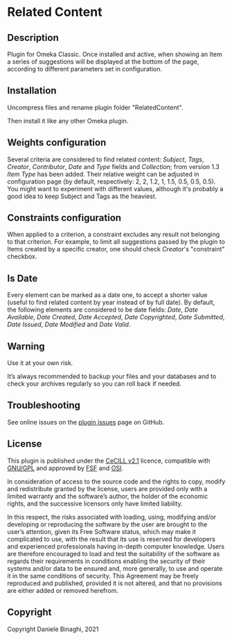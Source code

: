# Related Content

## Description

Plugin for Omeka Classic. Once installed and active, when showing an Item a series of suggestions will be displayed at the bottom of the page, according to different parameters set in configuration.

## Installation
Uncompress files and rename plugin folder "RelatedContent".

Then install it like any other Omeka plugin.

## Weights configuration
Several criteria are considered to find related content: *Subject*, *Tags*, *Creator*, *Contributor*, *Date* and *Type* fields and *Collection*; from version 1.3 *Item Type* has been added. Their relative weight can be adjusted in configuration page (by default, respectively: 2, 2, 1.2, 1, 1.5, 0.5, 0.5, 0.5). You might want to experiment with different values, although it's probably a good idea to keep Subject and Tags as the heaviest.

## Constraints configuration
When applied to a criterion, a constraint excludes any result not belonging to that criterion. For example, to limit all suggestions passed by the plugin to Items created by a specific creator, one should check *Creator*'s "constraint" checkbox.

## Is Date
Every element can be marked as a date one, to accept a shorter value (useful to find related content by year instead of by full date). By default, the following elements are considered to be date fields: *Date*, *Date Available*, *Date Created*, *Date Accepted*, *Date Copyrighted*, *Date Submitted*, *Date Issued*, *Date Modified* and *Date Valid*.

## Warning
Use it at your own risk.

It’s always recommended to backup your files and your databases and to check your archives regularly so you can roll back if needed.

## Troubleshooting
See online issues on the <a href="https://github.com/DBinaghi/plugin-RelatedContent/issues" target="_blank">plugin issues</a> page on GitHub.

## License
This plugin is published under the <a href="https://www.cecill.info/licences/Licence_CeCILL_V2.1-en.html" target="_blank">CeCILL v2.1</a> licence, compatible with <a href="https://www.gnu.org/licenses/gpl-3.0.html" target="_blank">GNU/GPL</a> and approved by <a href="https://www.fsf.org/" target="_blank">FSF</a> and <a href="http://opensource.org/" target="_blank">OSI</a>.

In consideration of access to the source code and the rights to copy, modify and redistribute granted by the license, users are provided only with a limited warranty and the software’s author, the holder of the economic rights, and the successive licensors only have limited liability.

In this respect, the risks associated with loading, using, modifying and/or developing or reproducing the software by the user are brought to the user’s attention, given its Free Software status, which may make it complicated to use, with the result that its use is reserved for developers and experienced professionals having in-depth computer knowledge. Users are therefore encouraged to load and test the suitability of the software as regards their requirements in conditions enabling the security of their systems and/or data to be ensured and, more generally, to use and operate it in the same conditions of security. This Agreement may be freely reproduced and published, provided it is not altered, and that no provisions are either added or removed herefrom.

## Copyright
Copyright Daniele Binaghi, 2021
